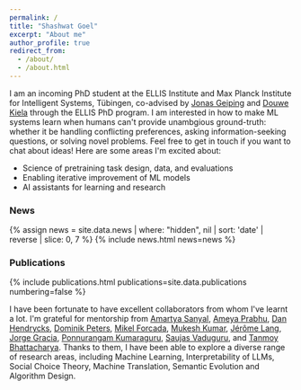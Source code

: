 ```yaml
---
permalink: /
title: "Shashwat Goel"
excerpt: "About me"
author_profile: true
redirect_from: 
  - /about/
  - /about.html
---
```


I am an incoming PhD student at the ELLIS Institute and Max Planck Institute for Intelligent Systems, Tübingen, co-advised by [Jonas Geiping](https://jonasgeiping.github.io/) and [Douwe Kiela](https://douwekiela.github.io/) through the ELLIS PhD program. I am interested in how to make ML systems learn when humans can't provide unambgious ground-truth: whether it be handling conflicting preferences, asking information-seeking questions, or solving novel problems. Feel free to get in touch if you want to chat about ideas! Here are some areas I'm excited about:
- Science of pretraining task design, data, and evaluations
- Enabling iterative improvement of ML models
- AI assistants for learning and research

<h3>News</h3>
{% assign news = site.data.news | where: "hidden", nil | sort: 'date' | reverse | slice: 0, 7 %}
{% include news.html news=news %}


<h3>Publications</h3>
{% include publications.html
    publications=site.data.publications
    numbering=false
%}

I have been fortunate to have excellent collaborators from whom I've learnt a lot. I'm grateful for mentorship from [Amartya Sanyal](https://amartya18x.github.io/), [Ameya Prabhu](https://drimpossible.github.io/), [Dan Hendrycks](https://people.eecs.berkeley.edu/~hendrycks/), [Dominik Peters](https://dominik-peters.de/), [Mikel Forcada](https://www.dlsi.ua.es/~mlf/), [Mukesh Kumar](https://www.ikkumpal.com/), [Jérôme Lang](https://www.lamsade.dauphine.fr/~lang/), [Jorge Gracia](http://jogracia.url.ph/web/), [Ponnurangam Kumaraguru](https://precog.iiit.ac.in/), [Saujas Vaduguru](https://saujasv.github.io/), and [Tanmoy Bhattacharya](https://sites.santafe.edu/~tanmoy/cv.html). Thanks to them, I have been able to explore a diverse range of research areas, including Machine Learning, Interpretability of LLMs, Social Choice Theory, Machine Translation, Semantic Evolution and Algorithm Design.
